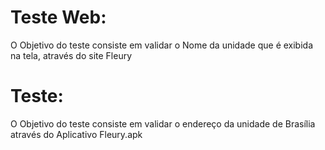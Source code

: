 # Teste Web:
O Objetivo do teste consiste em validar o Nome da unidade que é exibida na tela, através do site Fleury

# Teste:
O Objetivo do teste consiste em validar o endereço da unidade de Brasília através do Aplicativo Fleury.apk

